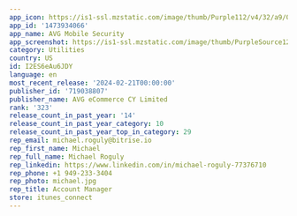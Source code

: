 ```yaml
---
app_icon: https://is1-ssl.mzstatic.com/image/thumb/Purple112/v4/32/a9/01/32a9012a-9339-1eea-43c1-7727fda84b1e/AppIcon-0-1x_U007emarketing-0-7-0-85-220.png/1024x1024bb.png
app_id: '1473934066'
app_name: AVG Mobile Security
app_screenshot: https://is1-ssl.mzstatic.com/image/thumb/PurpleSource126/v4/e8/04/08/e804081b-dad9-d131-d922-c196373982f7/bb4cdc19-8884-4809-b0d1-107a5099bb91_01.png/1242x2208bb.png
category: Utilities
country: US
id: I2ES6eAu6JDY
language: en
most_recent_release: '2024-02-21T00:00:00'
publisher_id: '719038807'
publisher_name: AVG eCommerce CY Limited
rank: '323'
release_count_in_past_year: '14'
release_count_in_past_year_category: 10
release_count_in_past_year_top_in_category: 29
rep_email: michael.roguly@bitrise.io
rep_first_name: Michael
rep_full_name: Michael Roguly
rep_linkedin: https://www.linkedin.com/in/michael-roguly-77376710
rep_phone: +1 949-233-3404
rep_photo: michael.jpg
rep_title: Account Manager
store: itunes_connect
---
```

